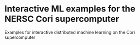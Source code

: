 # Interactive ML examples for the NERSC Cori supercomputer
Examples for interactive distributed machine learning on the Cori supercomputer
